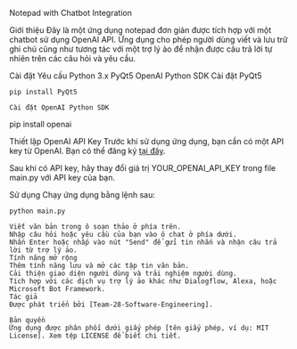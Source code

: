 Notepad with Chatbot Integration

Giới thiệu
Đây là một ứng dụng notepad đơn giản được tích hợp với một chatbot sử dụng OpenAI API. Ứng dụng cho phép người dùng viết và lưu trữ ghi chú cũng như tương tác với một trợ lý ảo để nhận được câu trả lời tự nhiên trên các câu hỏi và yêu cầu.

Cài đặt
Yêu cầu
Python 3.x
PyQt5
OpenAI Python SDK
Cài đặt PyQt5
```
pip install PyQt5

Cài đặt OpenAI Python SDK
```
pip install openai

Thiết lập OpenAI API Key
Trước khi sử dụng ứng dụng, bạn cần có một API key từ OpenAI. Bạn có thể đăng ký [tại đây](https://platform.openai.com/api-keys).

Sau khi có API key, hãy thay đổi giá trị YOUR_OPENAI_API_KEY trong file main.py với API key của bạn.

Sử dụng
Chạy ứng dụng bằng lệnh sau:

```
python main.py

Viết văn bản trong ô soạn thảo ở phía trên.
Nhập câu hỏi hoặc yêu cầu của bạn vào ô chat ở phía dưới.
Nhấn Enter hoặc nhấp vào nút "Send" để gửi tin nhắn và nhận câu trả lời từ trợ lý ảo.
Tính năng mở rộng
Thêm tính năng lưu và mở các tập tin văn bản.
Cải thiện giao diện người dùng và trải nghiệm người dùng.
Tích hợp với các dịch vụ trợ lý ảo khác như Dialogflow, Alexa, hoặc Microsoft Bot Framework.
Tác giả
Được phát triển bởi [Team-28-Software-Engineering].

Bản quyền
Ứng dụng được phân phối dưới giấy phép [tên giấy phép, ví dụ: MIT License]. Xem tệp LICENSE để biết chi tiết.
